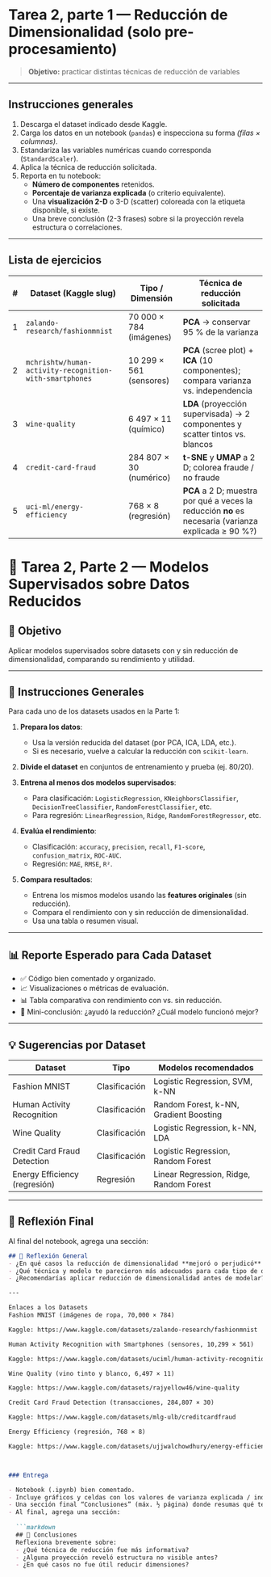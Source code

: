 # Tarea 2, parte 1 — Reducción de Dimensionalidad (solo pre-procesamiento)

> **Objetivo:** practicar distintas técnicas de reducción de variables  

---

## Instrucciones generales

1. Descarga el dataset indicado desde Kaggle.  
2. Carga los datos en un notebook (`pandas`) e inspecciona su forma *(filas × columnas)*.  
3. Estandariza las variables numéricas cuando corresponda (`StandardScaler`).  
4. Aplica la técnica de reducción solicitada.  
5. Reporta en tu notebook:  
   - **Número de componentes** retenidos.  
   - **Porcentaje de varianza explicada** (o criterio equivalente).  
   - Una **visualización 2-D** o 3-D (scatter) coloreada con la etiqueta disponible, si existe.  
   - Una breve conclusión (2-3 frases) sobre si la proyección revela estructura o correlaciones.

---

## Lista de ejercicios

| # | Dataset (Kaggle slug) | Tipo / Dimensión | Técnica de reducción solicitada |
|---|-----------------------|------------------|---------------------------------|
| 1 | `zalando-research/fashionmnist` | 70 000 × 784 (imágenes) | **PCA** → conservar 95 % de la varianza |
| 2 | `mchrishtw/human-activity-recognition-with-smartphones` | 10 299 × 561 (sensores) | **PCA** (scree plot) + **ICA** (10 componentes); compara varianza vs. independencia |
| 3 | `wine-quality` | 6 497 × 11 (químico) | **LDA** (proyección supervisada) → 2 componentes y scatter tintos vs. blancos |
| 4 | `credit-card-fraud` | 284 807 × 30 (numérico) | **t-SNE** y **UMAP** a 2 D; colorea fraude / no fraude |
| 5 | `uci-ml/energy-efficiency` | 768 × 8 (regresión) | **PCA** a 2 D; muestra por qué a veces la reducción **no** es necesaria (varianza explicada ≥ 90 %?) |


# 🤖 Tarea 2, Parte 2 — Modelos Supervisados sobre Datos Reducidos

## 🎯 Objetivo
Aplicar modelos supervisados sobre datasets con y sin reducción de dimensionalidad, comparando su rendimiento y utilidad.

---

## 📌 Instrucciones Generales

Para cada uno de los datasets usados en la Parte 1:

1. **Prepara los datos**:
   - Usa la versión reducida del dataset (por PCA, ICA, LDA, etc.).
   - Si es necesario, vuelve a calcular la reducción con `scikit-learn`.

2. **Divide el dataset** en conjuntos de entrenamiento y prueba (ej. 80/20).

3. **Entrena al menos dos modelos supervisados**:
   - Para clasificación: `LogisticRegression`, `KNeighborsClassifier`, `DecisionTreeClassifier`, `RandomForestClassifier`, etc.
   - Para regresión: `LinearRegression`, `Ridge`, `RandomForestRegressor`, etc.

4. **Evalúa el rendimiento**:
   - Clasificación: `accuracy`, `precision`, `recall`, `F1-score`, `confusion_matrix`, `ROC-AUC`.
   - Regresión: `MAE`, `RMSE`, `R²`.

5. **Compara resultados**:
   - Entrena los mismos modelos usando las **features originales** (sin reducción).
   - Compara el rendimiento con y sin reducción de dimensionalidad.
   - Usa una tabla o resumen visual.

---

## 📊 Reporte Esperado para Cada Dataset

- ✅ Código bien comentado y organizado.
- 📈 Visualizaciones o métricas de evaluación.
- 📊 Tabla comparativa con rendimiento con vs. sin reducción.
- 💬 Mini-conclusión: ¿ayudó la reducción? ¿Cuál modelo funcionó mejor?

---

## 💡 Sugerencias por Dataset

| Dataset                           | Tipo         | Modelos recomendados                          |
|----------------------------------|--------------|-----------------------------------------------|
| Fashion MNIST                    | Clasificación| Logistic Regression, SVM, k-NN                 |
| Human Activity Recognition       | Clasificación| Random Forest, k-NN, Gradient Boosting         |
| Wine Quality                     | Clasificación| Logistic Regression, k-NN, LDA                 |
| Credit Card Fraud Detection      | Clasificación| Logistic Regression, Random Forest             |
| Energy Efficiency (regresión)    | Regresión    | Linear Regression, Ridge, Random Forest        |

---

## 📝 Reflexión Final

Al final del notebook, agrega una sección:

```markdown
## 📌 Reflexión General
- ¿En qué casos la reducción de dimensionalidad **mejoró o perjudicó** el rendimiento?
- ¿Qué técnica y modelo te parecieron más adecuados para cada tipo de datos?
- ¿Recomendarías aplicar reducción de dimensionalidad antes de modelar?

---

Enlaces a los Datasets
Fashion MNIST (imágenes de ropa, 70,000 × 784)

Kaggle: https://www.kaggle.com/datasets/zalando-research/fashionmnist

Human Activity Recognition with Smartphones (sensores, 10,299 × 561)

Kaggle: https://www.kaggle.com/datasets/uciml/human-activity-recognition-with-smartphones

Wine Quality (vino tinto y blanco, 6,497 × 11)

Kaggle: https://www.kaggle.com/datasets/rajyellow46/wine-quality

Credit Card Fraud Detection (transacciones, 284,807 × 30)

Kaggle: https://www.kaggle.com/datasets/mlg-ulb/creditcardfraud

Energy Efficiency (regresión, 768 × 8)

Kaggle: https://www.kaggle.com/datasets/ujjwalchowdhury/energy-efficiency-data-set



### Entrega

- Notebook (.ipynb) bien comentado.  
- Incluye gráficos y celdas con los valores de varianza explicada / independencia.  
- Una sección final “Conclusiones” (máx. ½ página) donde resumas qué técnica te pareció más informativa para cada dataset.
- Al final, agrega una sección:
  
  ```markdown
  ## 📌 Conclusiones
  Reflexiona brevemente sobre:
  - ¿Qué técnica de reducción fue más informativa?
  - ¿Alguna proyección reveló estructura no visible antes?
  - ¿En qué casos no fue útil reducir dimensiones?
